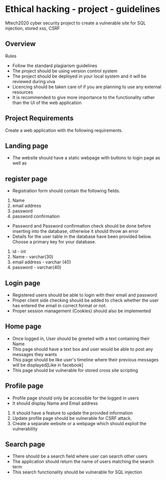 # Ethical hacking - project - guidelines
Mtech2020 cyber security project to create a vulnerable site for SQL injection, stored xss, CSRF
## Overview
Rules
- Follow the standard plagiarism guidelines
- The project should be using version control system
- The project should be deployed in your local system and it will be reviewed during viva
- Licencing should be taken care of if you are planning to use any external resources
- It is recommended to give more importance to the functionality rather than the UI of the web application
## Project Requirements
Create a web application with the following requirements.
## Landing page
- The website should have a static webpage with buttons to login page as well as
## register page
- Registration form should contain the following fields.
1. Name
2. email address
3. password
4. password confirmation
- Password and Password confirmation check should be done before inserting into the database, otherwise it should throw an error
- Details for the user table in the database have been provided below. Choose a primary key for your database.
1. id - int
2. Name - varchar(30)
3. email address - varchar (40)
4. password - varchar(40)
## Login page
- Registered users should be able to login with their email and password
- Proper client side checking should be added to check whether the user has entered the email in correct format or not.
- Proper session management (Cookies) should also be implemented
## Home page
- Once logged in, User should be greeted with a text containing their Name
- This page should have a text box and user would be able to post any messages they wants
- This page should be like user's timeline where their previous messages will be displayed[Like in facebook]
- This page should be vulnerable for stored cross site scripting
## Profile page
- Profile page should only be accessible for the logged in users
- It should display Name and Email address
1. It should have a feature to update the provided information
2. Update profile page should be vulnerable for CSRF attack.
3. Create a separate website or a webpage which should exploit the vulnerability
## Search page
- There should be a search field where user can search other users
- The application should return the name of users matching the search term
- This search functionality should be vulnerable for SQL injection
